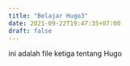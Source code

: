 ```yaml
---
title: "Belajar Hugo3"
date: 2021-09-22T19:47:35+07:00
draft: false
---
```


ini adalah file ketiga tentang Hugo
